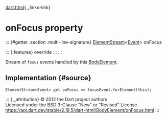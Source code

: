 [dart:html](../../dart-html/dart-html-library){._links-link}

onFocus property
================

::: {#getter .section .multi-line-signature}
[ElementStream](../elementstream-class)\<[Event](../event-class)\>
onFocus

::: {.features}
override
:::
:::

Stream of `focus` events handled by this
[BodyElement](../bodyelement-class).

Implementation {#source}
--------------

``` {.language-dart data-language="dart"}
ElementStream<Event> get onFocus => focusEvent.forElement(this);
```

::: {._attribution}
© 2012 the Dart project authors\
Licensed under the BSD 3-Clause \"New\" or \"Revised\" License.\
<https://api.dart.dev/stable/2.18.5/dart-html/BodyElement/onFocus.html>
:::
